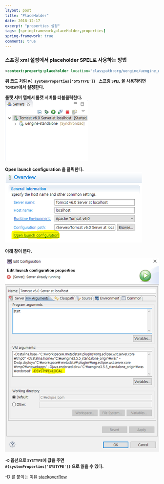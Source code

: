 ```yaml
---
layout: post
title: "PlaceHolder"
date: 2018-12-17
excerpt: "properties 설정"
tags: [springframework,placeHolder,properties]
spring-framework: true
comments: true
---
```



### 스프링 xml 설정에서 placeholder SPEL로 사용하는 방법
~~~xml
<context:property-placeholder location="classpath:org/uengine/uengine_#{ systemProperties['SYSTYPE']}.properties" />
~~~
**위 코드 처럼 `#{ systemProperties['SYSTYPE']} ` 스프링 `SPEL` 을 사용하려면**  
**`TOMCAT`에서 설정한다.**  

**톰캣 서버 탭에서 톰캣 서버를 더블클릭한다.**  
![01](https://github.com/ixtears23/docs/blob/master/spring/img/01.PNG?raw=true)  

**Open launch configuration 을 클릭한다.**  
![02](https://github.com/ixtears23/docs/blob/master/spring/img/02.PNG?raw=true)  

**아래 창이 뜬다.**  

![03](https://github.com/ixtears23/docs/blob/master/spring/img/03.PNG?raw=true)  

**`-D` 옵션으로 `SYSTYPE`에 값을 주면**  
**`#{systemProperties['SYSTYPE']}` 으로 읽을 수 있다.**  


-D 를 붙이는 이유 [stackoverflow](https://stackoverflow.com/questions/44745261/why-do-jvm-arguments-start-with-d)
